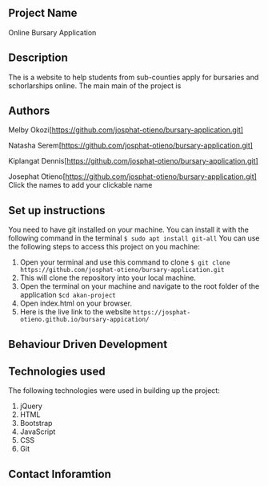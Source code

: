## Project Name
 Online Bursary Application
 
## Description
 The is a website to help students from sub-counties apply for bursaries and schorlarships online. The main main of the project is 

##  Authors
 Melby Okozi[https://github.com/josphat-otieno/bursary-application.git]

 Natasha Serem[https://github.com/josphat-otieno/bursary-application.git]

 Kiplangat Dennis[https://github.com/josphat-otieno/bursary-application.git]

 Josephat Otieno[https://github.com/josphat-otieno/bursary-application.git]
 Click the names to add your clickable name
## Set up instructions
 You need to have git installed on your machine. You can install it with the following command in the terminal
 `$ sudo apt install git-all`
 You can use the following steps to access this project on you machine:
 1. Open your terminal and use this command to clone `$ git clone https://github.com/josphat-otieno/bursary-application.git`
 2. This will clone the repository into your local machine.
 3. Open the terminal on your machine and navigate to the root folder of the application  `$cd akan-project`
 4. Open index.html on your browser.
 5. Here is the live link to the website `https://josphat-otieno.github.io/bursary-appication/`

## Behaviour Driven Development

        
## Technologies used
The following technologies were used in building up the project:
1. jQuery
2. HTML
3. Bootstrap
4. JavaScript
5. CSS
6. Git
## Contact Inforamtion
 
